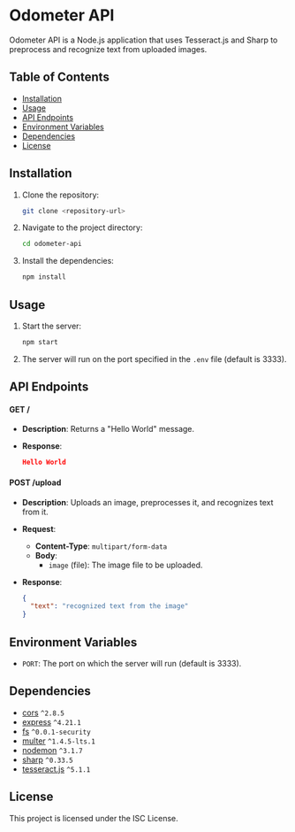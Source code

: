 # Odometer API

Odometer API is a Node.js application that uses Tesseract.js and Sharp to preprocess and recognize text from uploaded images.

## Table of Contents

- [Installation](#installation)
- [Usage](#usage)
- [API Endpoints](#api-endpoints)
- [Environment Variables](#environment-variables)
- [Dependencies](#dependencies)
- [License](#license)

## Installation

1. Clone the repository:

    ```sh
    git clone <repository-url>
    ```

2. Navigate to the project directory:

    ```sh
    cd odometer-api
    ```

3. Install the dependencies:

    ```sh
    npm install
    ```

## Usage

1. Start the server:

    ```sh
    npm start
    ```

2. The server will run on the port specified in the `.env` file (default is 3333).

## API Endpoints

#### GET /

- **Description**: Returns a "Hello World" message.
- **Response**:

    ```json
    Hello World
    ```

#### POST /upload

- **Description**: Uploads an image, preprocesses it, and recognizes text from it.
- **Request**:
  - **Content-Type**: `multipart/form-data`
  - **Body**:
    - `image` (file): The image file to be uploaded.
- **Response**:

    ```json
    {
      "text": "recognized text from the image"
    }
    ```

## Environment Variables

- `PORT`: The port on which the server will run (default is 3333).

## Dependencies

- [cors](https://www.npmjs.com/package/cors) `^2.8.5`
- [express](https://www.npmjs.com/package/express) `^4.21.1`
- [fs](https://www.npmjs.com/package/fs) `^0.0.1-security`
- [multer](https://www.npmjs.com/package/multer) `^1.4.5-lts.1`
- [nodemon](https://www.npmjs.com/package/nodemon) `^3.1.7`
- [sharp](https://www.npmjs.com/package/sharp) `^0.33.5`
- [tesseract.js](https://www.npmjs.com/package/tesseract.js) `^5.1.1`

## License

This project is licensed under the ISC License.
